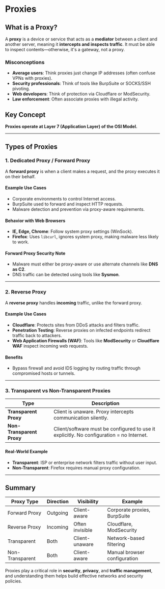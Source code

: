 # Proxies

## What is a Proxy?

A **proxy** is a device or service that acts as a **mediator** between a client and another server, meaning it **intercepts and inspects traffic**. It must be able to inspect contents—otherwise, it's a gateway, not a proxy.

### Misconceptions

- **Average users**: Think proxies just change IP addresses (often confuse VPNs with proxies).
- **Security professionals**: Think of tools like BurpSuite or SOCKS/SSH pivoting.
- **Web developers**: Think of protection via Cloudflare or ModSecurity.
- **Law enforcement**: Often associate proxies with illegal activity.

## Key Concept

**Proxies operate at Layer 7 (Application Layer) of the OSI Model.**

---

## Types of Proxies

### 1. Dedicated Proxy / Forward Proxy

A **forward proxy** is when a client makes a request, and the proxy executes it on their behalf.

#### Example Use Cases

- Corporate environments to control Internet access.
- BurpSuite used to forward and inspect HTTP requests.
- Malware detection and prevention via proxy-aware requirements.

#### Behavior with Web Browsers

- **IE, Edge, Chrome**: Follow system proxy settings (WinSock).
- **Firefox**: Uses `libcurl`, ignores system proxy, making malware less likely to work.

#### Forward Proxy Security Note

- Malware must either be proxy-aware or use alternate channels like **DNS as C2**.
- DNS traffic can be detected using tools like **Sysmon**.

---

### 2. Reverse Proxy

A **reverse proxy** handles **incoming** traffic, unlike the forward proxy.

#### Example Use Cases

- **Cloudflare**: Protects sites from DDoS attacks and filters traffic.
- **Penetration Testing**: Reverse proxies on infected endpoints redirect traffic back to attackers.
- **Web Application Firewalls (WAF)**: Tools like **ModSecurity** or **Cloudflare WAF** inspect incoming web requests.

#### Benefits

- Bypass firewall and avoid IDS logging by routing traffic through compromised hosts or tunnels.

---

### 3. Transparent vs Non-Transparent Proxies

| Type | Description |
|------|-------------|
| **Transparent Proxy** | Client is unaware. Proxy intercepts communication silently. |
| **Non-Transparent Proxy** | Client/software must be configured to use it explicitly. No configuration = no Internet. |

#### Real-World Example

- **Transparent**: ISP or enterprise network filters traffic without user input.
- **Non-Transparent**: Firefox requires manual proxy configuration.

---

## Summary

| Proxy Type | Direction | Visibility | Example |
|------------|-----------|------------|---------|
| Forward Proxy | Outgoing | Client-aware | Corporate proxies, BurpSuite |
| Reverse Proxy | Incoming | Often invisible | Cloudflare, ModSecurity |
| Transparent | Both | Client-unaware | Network-based filtering |
| Non-Transparent | Both | Client-aware | Manual browser configuration |

Proxies play a critical role in **security**, **privacy**, and **traffic management**, and understanding them helps build effective networks and security policies.
